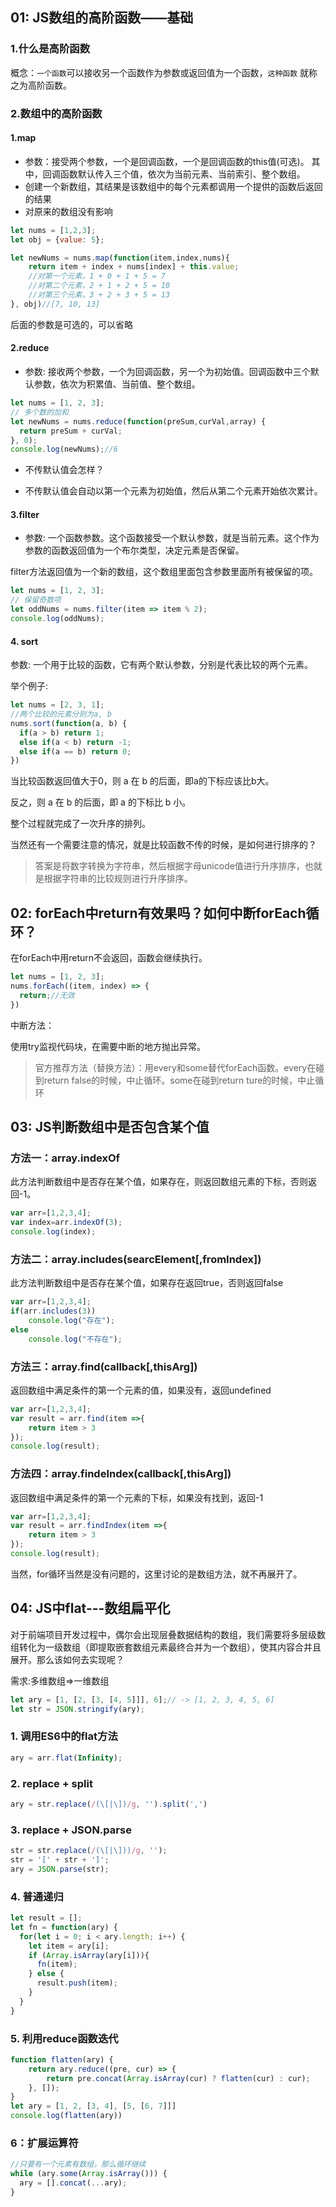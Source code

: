 ## 01: JS数组的高阶函数——基础

### 1.什么是高阶函数 
概念：`一个函数`可以接收另一个函数作为参数或返回值为一个函数，`这种函数` 就称之为高阶函数。

### 2.数组中的高阶函数

#### 1.map
* 参数：接受两个参数，一个是回调函数，一个是回调函数的this值(可选)。
其中，回调函数默认传入三个值，依次为当前元素、当前索引、整个数组。
* 创建一个新数组，其结果是该数组中的每个元素都调用一个提供的函数后返回的结果
* 对原来的数组没有影响

```js
let nums = [1,2,3];
let obj = {value: 5};

let newNums = nums.map(function(item,index,nums){
    return item + index + nums[index] + this.value;
    //对第一个元素，1 + 0 + 1 + 5 = 7
    //对第二个元素，2 + 1 + 2 + 5 = 10
    //对第三个元素，3 + 2 + 3 + 5 = 13
}, obj)//[7, 10, 13]
```
后面的参数是可选的，可以省略


#### 2.reduce
* 参数: 接收两个参数，一个为回调函数，另一个为初始值。回调函数中三个默认参数，依次为积累值、当前值、整个数组。
```js
let nums = [1, 2, 3];
// 多个数的加和
let newNums = nums.reduce(function(preSum,curVal,array) {
  return preSum + curVal; 
}, 0);
console.log(newNums);//6
```
* 不传默认值会怎样？

* 不传默认值会自动以第一个元素为初始值，然后从第二个元素开始依次累计。

#### 3.filter
* 参数: 一个函数参数。这个函数接受一个默认参数，就是当前元素。这个作为参数的函数返回值为一个布尔类型，决定元素是否保留。

filter方法返回值为一个新的数组，这个数组里面包含参数里面所有被保留的项。

```js
let nums = [1, 2, 3];
// 保留奇数项
let oddNums = nums.filter(item => item % 2);
console.log(oddNums);
```

#### 4. sort
参数: 一个用于比较的函数，它有两个默认参数，分别是代表比较的两个元素。

举个例子:

```js
let nums = [2, 3, 1];
//两个比较的元素分别为a, b
nums.sort(function(a, b) {
  if(a > b) return 1;
  else if(a < b) return -1;
  else if(a == b) return 0;
})
```
当比较函数返回值大于0，则 a 在 b 的后面，即a的下标应该比b大。

反之，则 a 在 b 的后面，即 a 的下标比 b 小。

整个过程就完成了一次升序的排列。

当然还有一个需要注意的情况，就是比较函数不传的时候，是如何进行排序的？

>答案是将数字转换为字符串，然后根据字母unicode值进行升序排序，也就是根据字符串的比较规则进行升序排序。

## 02: forEach中return有效果吗？如何中断forEach循环？

在forEach中用return不会返回，函数会继续执行。

```js
let nums = [1, 2, 3];
nums.forEach((item, index) => {
  return;//无效
})
```
中断方法：

使用try监视代码块，在需要中断的地方抛出异常。

> 官方推荐方法（替换方法）：用every和some替代forEach函数。every在碰到return false的时候，中止循环。some在碰到return ture的时候，中止循环

## 03: JS判断数组中是否包含某个值

### 方法一：array.indexOf
此方法判断数组中是否存在某个值，如果存在，则返回数组元素的下标，否则返回-1。
```js
var arr=[1,2,3,4];
var index=arr.indexOf(3);
console.log(index);
```
### 方法二：array.includes(searcElement[,fromIndex])

此方法判断数组中是否存在某个值，如果存在返回true，否则返回false
```js
var arr=[1,2,3,4];
if(arr.includes(3))
    console.log("存在");
else
    console.log("不存在");
```
### 方法三：array.find(callback[,thisArg])
返回数组中满足条件的第一个元素的值，如果没有，返回undefined
```js
var arr=[1,2,3,4];
var result = arr.find(item =>{
    return item > 3
});
console.log(result);
```
### 方法四：array.findeIndex(callback[,thisArg])
返回数组中满足条件的第一个元素的下标，如果没有找到，返回-1
```js
var arr=[1,2,3,4];
var result = arr.findIndex(item =>{
    return item > 3
});
console.log(result);
```
当然，for循环当然是没有问题的，这里讨论的是数组方法，就不再展开了。

## 04: JS中flat---数组扁平化 

对于前端项目开发过程中，偶尔会出现层叠数据结构的数组，我们需要将多层级数组转化为一级数组（即提取嵌套数组元素最终合并为一个数组），使其内容合并且展开。那么该如何去实现呢？

需求:多维数组=>一维数组
```js
let ary = [1, [2, [3, [4, 5]]], 6];// -> [1, 2, 3, 4, 5, 6]
let str = JSON.stringify(ary);
```

### 1. 调用ES6中的flat方法
```js
ary = arr.flat(Infinity);
```
### 2. replace + split

```js
ary = str.replace(/(\[|\])/g, '').split(',')
```
### 3. replace + JSON.parse
```js
str = str.replace(/(\[|\]))/g, '');
str = '[' + str + ']';
ary = JSON.parse(str);
```

### 4. 普通递归

```js
let result = [];
let fn = function(ary) {
  for(let i = 0; i < ary.length; i++) {
    let item = ary[i];
    if (Array.isArray(ary[i])){
      fn(item);
    } else {
      result.push(item);
    }
  }
}
```
### 5. 利用reduce函数迭代

```js
function flatten(ary) {
    return ary.reduce((pre, cur) => {
        return pre.concat(Array.isArray(cur) ? flatten(cur) : cur);
    }, []);
}
let ary = [1, 2, [3, 4], [5, [6, 7]]]
console.log(flatten(ary))
```
### 6：扩展运算符

```js
//只要有一个元素有数组，那么循环继续
while (ary.some(Array.isArray())) {
  ary = [].concat(...ary);
}
```